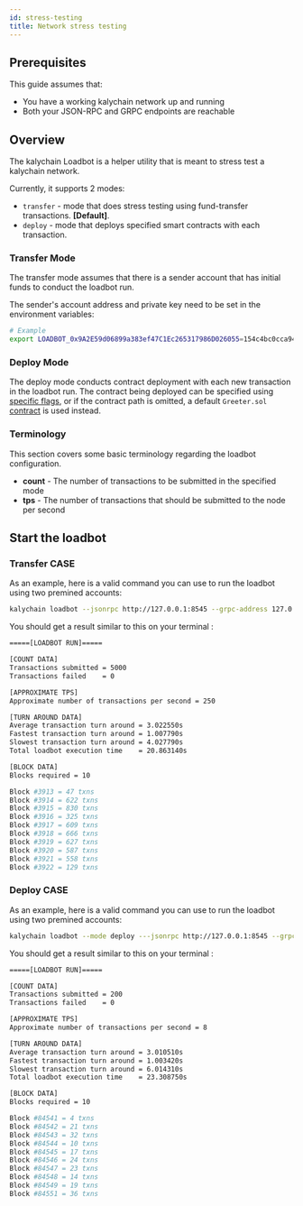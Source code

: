 ```yaml
---
id: stress-testing
title: Network stress testing
---
```


## Prerequisites

This guide assumes that:

- You have a working kalychain network up and running
- Both your JSON-RPC and GRPC endpoints are reachable

## Overview

The kalychain Loadbot is a helper utility that is meant to stress test a kalychain network.

Currently, it supports 2 modes:

- `transfer` - mode that does stress testing using fund-transfer transactions. **[Default]**.
- `deploy` - mode that deploys specified smart contracts with each transaction.

### Transfer Mode

The transfer mode assumes that there is a sender account that has initial funds to conduct the loadbot run.

The sender's account address and private key need to be set in the environment variables:

```bash
# Example
export LOADBOT_0x9A2E59d06899a383ef47C1Ec265317986D026055=154c4bc0cca942d8a0b49ece04d95c872d8f53d34b8f2ac76253a3700e4f1151
```

### Deploy Mode

The deploy mode conducts contract deployment with each new transaction in the loadbot run.
The contract being deployed can be specified using [specific flags](/docs/get-started/cli-commands#loadbot-flags), or if the contract path is omitted, a default 
`Greeter.sol` [contract](https://github.com/nomiclabs/hardhat/blob/master/packages/hardhat-core/sample-projects/basic/contracts/Greeter.sol) is used instead.

### Terminology

This section covers some basic terminology regarding the loadbot configuration.

- **count** - The number of transactions to be submitted in the specified mode
- **tps** - The number of transactions that should be submitted to the node per second

## Start the loadbot

### Transfer CASE
As an example, here is a valid command you can use to run the loadbot using two premined accounts:
```bash
kalychain loadbot --jsonrpc http://127.0.0.1:8545 --grpc-address 127.0.0.1:9632 --chain-id 568 --gas-price 100000000000 --sender 0x0Ea680527b44D598804c4a85C5d6695d2dd1Ef51 --receiver 0x7680d9649A1F09754e5Be58ed7d49554e82dAB03 --count 5000 --value 0x100 --tps 300
```

You should get a result similar to this on your terminal :
```bash
=====[LOADBOT RUN]=====

[COUNT DATA]
Transactions submitted = 5000
Transactions failed    = 0

[APPROXIMATE TPS]
Approximate number of transactions per second = 250

[TURN AROUND DATA]
Average transaction turn around = 3.022550s
Fastest transaction turn around = 1.007790s
Slowest transaction turn around = 4.027790s
Total loadbot execution time    = 20.863140s

[BLOCK DATA]
Blocks required = 10

Block #3913 = 47 txns
Block #3914 = 622 txns
Block #3915 = 830 txns
Block #3916 = 325 txns
Block #3917 = 609 txns
Block #3918 = 666 txns
Block #3919 = 627 txns
Block #3920 = 587 txns
Block #3921 = 558 txns
Block #3922 = 129 txns
```

### Deploy CASE
As an example, here is a valid command you can use to run the loadbot using two premined accounts:
```bash
kalychain loadbot --mode deploy ---jsonrpc http://127.0.0.1:8545 --grpc-address 127.0.0.1:9632 --chain-id 568 --gas-price 100000000000 --sender 0x0Ea680527b44D598804c4a85C5d6695d2dd1Ef51 --receiver 0x7680d9649A1F09754e5Be58ed7d49554e82dAB03 --count 200 --value 0x100 --tps 10
```

You should get a result similar to this on your terminal :
```bash
=====[LOADBOT RUN]=====

[COUNT DATA]
Transactions submitted = 200
Transactions failed    = 0

[APPROXIMATE TPS]
Approximate number of transactions per second = 8

[TURN AROUND DATA]
Average transaction turn around = 3.010510s
Fastest transaction turn around = 1.003420s
Slowest transaction turn around = 6.014310s
Total loadbot execution time    = 23.308750s

[BLOCK DATA]
Blocks required = 10

Block #84541 = 4 txns
Block #84542 = 21 txns
Block #84543 = 32 txns
Block #84544 = 10 txns
Block #84545 = 17 txns
Block #84546 = 24 txns
Block #84547 = 23 txns
Block #84548 = 14 txns
Block #84549 = 19 txns
Block #84551 = 36 txns
```